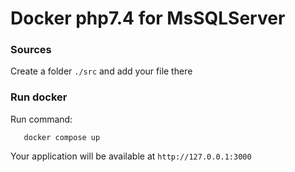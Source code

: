 # Docker php7.4 for MsSQLServer

### Sources
Create a folder `./src` and add your file there

### Run docker
Run command:
```shell
   docker compose up 
```

Your application will be available at `http://127.0.0.1:3000`
